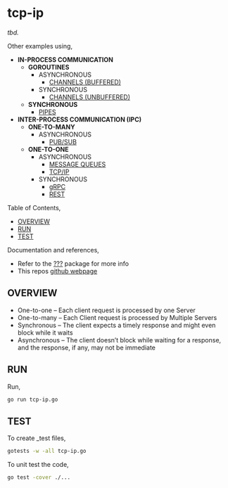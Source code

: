 # tcp-ip

_tbd._

Other examples using,

* **IN-PROCESS COMMUNICATION**
  * **GOROUTINES**
    * ASYNCHRONOUS
      * [CHANNELS (BUFFERED)](https://github.com/JeffDeCola/my-go-examples/tree/master/communication/in-process-communication/goroutines/asynchronous/channels-buffered)
    * SYNCHRONOUS
      * [CHANNELS (UNBUFFERED)](https://github.com/JeffDeCola/my-go-examples/tree/master/communication/in-process-communication/goroutines/synchronous/channels-unbuffered)
  * **SYNCHRONOUS**
    * [PIPES](https://github.com/JeffDeCola/my-go-examples/tree/master/communication/in-process-communication/synchronous/pipes)
* **INTER-PROCESS COMMUNICATION (IPC)**
  * **ONE-TO-MANY**
    * ASYNCHRONOUS
      * [PUB/SUB](https://github.com/JeffDeCola/my-go-examples/tree/master/communication/inter-process-communication-ipc/one-to-many/asynchronous/pub-sub)
  * **ONE-TO-ONE**
    * ASYNCHRONOUS
      * [MESSAGE QUEUES](https://github.com/JeffDeCola/my-go-examples/tree/master/communication/inter-process-communication-ipc/one-to-one/asynchronous/message-queues)
      * [TCP/IP](https://github.com/JeffDeCola/my-go-examples/tree/master/communication/inter-process-communication-ipc/one-to-one/asynchronous/tcp-ip)
    * SYNCHRONOUS
      * [gRPC](https://github.com/JeffDeCola/my-go-examples/tree/master/communication/inter-process-communication-ipc/one-to-one/synchronous/gRPC)
      * [REST](https://github.com/JeffDeCola/my-go-examples/tree/master/communication/inter-process-communication-ipc/one-to-one/synchronous/rest)

Table of Contents,

* [OVERVIEW](https://github.com/JeffDeCola/my-go-examples/tree/master/communication/inter-process-communication-ipc/one-to-one/asynchronous/tcp-ip#overview)
* [RUN](https://github.com/JeffDeCola/my-go-examples/tree/master/communication/inter-process-communication-ipc/one-to-one/asynchronous/tcp-ip#run)
* [TEST](https://github.com/JeffDeCola/my-go-examples/tree/master/communication/inter-process-communication-ipc/one-to-one/asynchronous/tcp-ip#test)

Documentation and references,

* Refer to the
  [???](https://pkg.go.dev/????)
  package for more info
* This repos [github webpage](https://jeffdecola.github.io/my-go-examples/)

## OVERVIEW

* One-to-one – Each client request is processed by one Server
* One-to-many – Each Client request is processed by Multiple Servers
* Synchronous – The client expects a timely response and might
  even block while it waits
* Asynchronous – The client doesn’t block while waiting for a response,
  and the response, if any, may not be immediate

## RUN

Run,

```bash
go run tcp-ip.go
```

## TEST

To create _test files,

```bash
gotests -w -all tcp-ip.go
```

To unit test the code,

```bash
go test -cover ./... 
```
